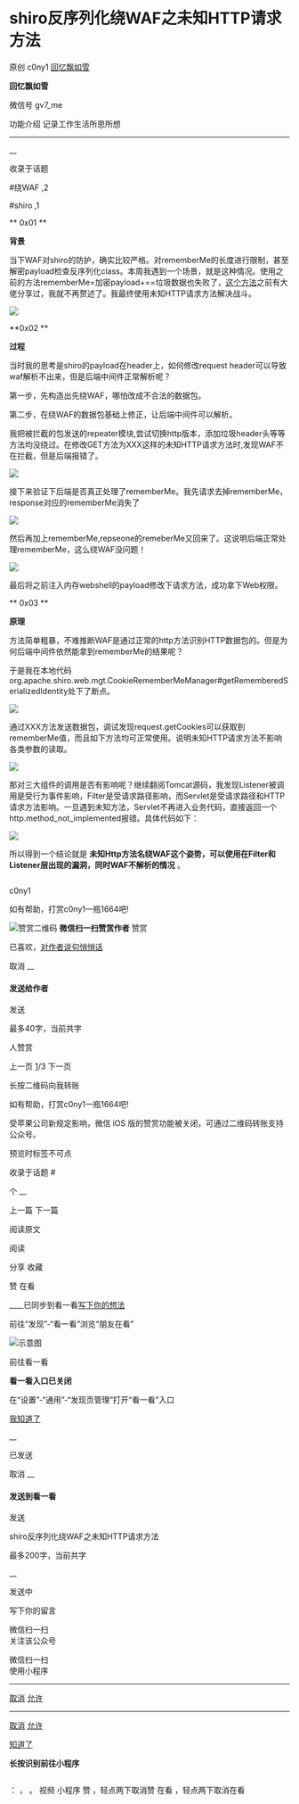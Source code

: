 #  shiro反序列化绕WAF之未知HTTP请求方法

原创 c0ny1 [ 回忆飘如雪 ](javascript:void\(0\);)

**回忆飘如雪** ![]()

微信号 gv7_me

功能介绍 记录工作生活所思所想

____

__

收录于话题

#绕WAF ,2

#shiro ,1

  

**  0x01 **

 **背景**

  

当下WAF对shiro的防护，确实比较严格。对rememberMe的长度进行限制，甚至解密payload检查反序列化class。本周我遇到一个场景，就是这种情况。使用之前的方法rememberMe=加密payload+==垃圾数据也失败了，[这个方法](https://mp.weixin.qq.com/s?__biz=MzkyMDIxMjE5MA==&mid=2247484124&idx=1&sn=c258b2b5ee70b70b5464f47a975edc52&scene=21#wechat_redirect)之前有大佬分享过，我就不再赘述了。我最终使用未知HTTP请求方法解决战斗。

![](https://gitee.com/fuli009/images/raw/master/public/20210830120625.png)

  

  **0x02  **

 **过程**

  

当时我的思考是shiro的payload在header上，如何修改request header可以导致waf解析不出来，但是后端中间件正常解析呢？

  

第一步，先构造出先绕WAF，哪怕改成不合法的数据包。

第二步，在绕WAF的数据包基础上修正，让后端中间件可以解析。

  

我把被拦截的包发送的repeater模块,尝试切换http版本，添加垃圾header头等等方法均没绕过。在修改GET方法为XXX这样的未知HTTP请求方法时,发现WAF不在拦截，但是后端报错了。

![](https://gitee.com/fuli009/images/raw/master/public/20210830120627.png)

接下来验证下后端是否真正处理了rememberMe。我先请求去掉rememberMe，response对应的rememberMe消失了

![](https://gitee.com/fuli009/images/raw/master/public/20210830120629.png)  

然后再加上rememberMe,repseone的remeberMe又回来了。这说明后端正常处理rememberMe，这么绕WAF没问题！

![](https://gitee.com/fuli009/images/raw/master/public/20210830120632.png)

最后将之前注入内存webshell的payload修改下请求方法，成功拿下Web权限。

  

 **  0x03 **

 **原理**

  

方法简单粗暴，不难推断WAF是通过正常的http方法识别HTTP数据包的。但是为何后端中间件依然能拿到rememberMe的结果呢？

  

于是我在本地代码org.apache.shiro.web.mgt.CookieRememberMeManager#getRememberedSerializedIdentity处下了断点。

![](https://gitee.com/fuli009/images/raw/master/public/20210830120633.png)

通过XXX方法发送数据包，调试发现request.getCookies可以获取到rememberMe值，而且如下方法均可正常使用。说明未知HTTP请求方法不影响各类参数的读取。

![](https://gitee.com/fuli009/images/raw/master/public/20210830120636.png)

那对三大组件的调用是否有影响呢？继续翻阅Tomcat源码，我发现Listener被调用是受行为事件影响，Filter是受请求路径影响，而Servlet是受请求路径和HTTP请求方法影响。一旦遇到未知方法，Servlet不再进入业务代码，直接返回一个http.method_not_implemented报错。具体代码如下：

![](https://gitee.com/fuli009/images/raw/master/public/20210830120637.png)

所以得到一个结论就是 **未知Http方法名绕WAF这个姿势，可以使用在Filter和Listener层出现的漏洞，同时WAF不解析的情况** 。  

![]()

c0ny1

如有帮助，打赏c0ny1一瓶1664吧!

![赞赏二维码]() **微信扫一扫赞赏作者** 赞赏

已喜欢，[对作者说句悄悄话](javascript:;)

取消 __

#### 发送给作者

发送

最多40字，当前共字

[](javascript:;) 人赞赏

上一页 [1](javascript:;)/3 下一页

长按二维码向我转账

如有帮助，打赏c0ny1一瓶1664吧!

受苹果公司新规定影响，微信 iOS 版的赞赏功能被关闭，可通过二维码转账支持公众号。

预览时标签不可点

收录于话题 #

个 __

上一篇 下一篇

阅读原文

阅读

分享 收藏

赞 在看

____已同步到看一看[写下你的想法](javascript:;)

前往“发现”-“看一看”浏览“朋友在看”

![示意图](//res.wx.qq.com/mmbizwap/zh_CN/htmledition/images/pic/appmsg/pic_like_comment55871f.png)

前往看一看

**看一看入口已关闭**

在“设置”-“通用”-“发现页管理”打开“看一看”入口

[我知道了](javascript:;)

__

已发送

取消 __

####  发送到看一看

发送

shiro反序列化绕WAF之未知HTTP请求方法

最多200字，当前共字

__

发送中

写下你的留言

微信扫一扫  
关注该公众号

微信扫一扫  
使用小程序

****

[取消](javascript:void\(0\);) [允许](javascript:void\(0\);)

****

[取消](javascript:void\(0\);) [允许](javascript:void\(0\);)

[知道了](javascript:;)

**长按识别前往小程序**

![]()

： ， 。 视频 小程序 赞 ，轻点两下取消赞 在看 ，轻点两下取消在看

